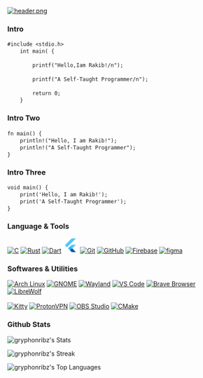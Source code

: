 [![header.png](https://i.postimg.cc/JzJRWr1v/header.png)](https://postimg.cc/689krN4f)


### Intro
```
#include <stdio.h>
    int main( {
        
        printf("Hello,Iam Rakib!/n");
        
        printf("A Self-Taught Programmer/n");
        
        return 0;
    }

```

### Intro Two
```
fn main() {
    println!("Hello, I am Rakib!");
    println!("A Self-Taught Programmer");
}

```

### Intro Three
```
void main() {
    print('Hello, I am Rakib!');
    print('A Self-Taught Programmer');
}

```
### Language & Tools
 <a href="https://www.w3schools.com/c/" target="_blank"><img alt="C" width="35px" src="https://upload.wikimedia.org/wikipedia/commons/thumb/1/19/C_Logo.png/640px-C_Logo.png" /></a>
    <a href="https://www.rust-lang.org/" target="_blank"><img alt="Rust" width="35px" src="https://upload.wikimedia.org/wikipedia/commons/d/d5/Rust_programming_language_black_logo.svg" /></a>
    <a href="https://dart.dev/" target="_blank"><img alt="Dart" width="35px" src="https://upload.wikimedia.org/wikipedia/commons/c/c6/Dart_logo.png" /></a>
    <a href="https://flutter.dev/" target="_blank"><img alt="Flutter" width="35px" src="https://raw.githubusercontent.com/github/explore/80688e429a7d4ef2fca1e82350fe8e3517d3494d/topics/flutter/flutter.png" /></a>
    <a href="https://git-scm.com/" target="_blank"><img alt="Git" width="35px" src="https://www.vectorlogo.zone/logos/git-scm/git-scm-icon.svg" /></a>
    <a href="https://github.com/" target="_blank"><img alt="GitHub" width="35px" src="https://upload.wikimedia.org/wikipedia/commons/thumb/c/c2/GitHub_Invertocat_Logo.svg/640px-GitHub_Invertocat_Logo.svg.png" /></a>
    <a href="https://firebase.google.com/" target="_blank"><img alt="Firebase" width="35px" src="https://www.vectorlogo.zone/logos/firebase/firebase-icon.svg" /></a>
    <a href="https://figma.com/" target="_blank"><img alt="figma" width="26px" src="https://upload.wikimedia.org/wikipedia/commons/3/33/Figma-logo.svg"></a>



### Softwares & Utilities

<a href="https://www.archlinux.org/" target="_blank"><img alt="Arch Linux" width="35px" src="https://upload.wikimedia.org/wikipedia/commons/thumb/1/13/Arch_Linux_%22Crystal%22_icon.svg/640px-Arch_Linux_%22Crystal%22_icon.svg.png" /></a>
 <a href="https://www.gnome.org/" target="_blank"><img alt="GNOME" width="35px" src="https://upload.wikimedia.org/wikipedia/commons/thumb/6/68/Gnomelogo.svg/640px-Gnomelogo.svg.png" /></a>
<a href="https://wayland.freedesktop.org/" target="_blank"><img alt="Wayland" width="35px" src="https://wayland.freedesktop.org/wayland.png" /></a>
<a href="https://code.visualstudio.com/" target="_blank"><img alt="VS Code" width="35px" src="https://upload.wikimedia.org/wikipedia/commons/9/9a/Visual_Studio_Code_1.35_icon.svg" /></a>
<a href="https://brave.com/" target="_blank"><img alt="Brave Browser" width="35px" src="https://upload.wikimedia.org/wikipedia/commons/thumb/9/9d/Brave_lion_icon.svg/640px-Brave_lion_icon.svg.png" /></a>
<a href="https://librewolf-community.gitlab.io/" target="_blank"><img alt="LibreWolf" width="35px" src="https://upload.wikimedia.org/wikipedia/commons/thumb/d/d0/LibreWolf_icon.svg/640px-LibreWolf_icon.svg.png" /></a>
<br/>
<br/>
<a href="https://sw.kovidgoyal.net/kitty/" target="_blank"><img alt="Kitty" width="35px" src="https://upload.wikimedia.org/wikipedia/commons/thumb/2/2f/Kitty%28Terminal-emulator%29.png/640px-Kitty%28Terminal-emulator%29.png" /></a>
<a href="https://protonvpn.com/" target="_blank"><img alt="ProtonVPN" width="120px" src="https://upload.wikimedia.org/wikipedia/commons/thumb/f/f4/Proton_VPN_Logo.svg/640px-Proton_VPN_Logo.svg.png" /></a>
<a href="https://obsproject.com/" target="_blank"><img alt="OBS Studio" width="35px" src="https://upload.wikimedia.org/wikipedia/commons/thumb/d/d3/OBS_Studio_Logo.svg/640px-OBS_Studio_Logo.svg.png" /></a>
<a href="https://cmake.org/" target="_blank"><img alt="CMake" width="35px" src="https://upload.wikimedia.org/wikipedia/commons/1/13/Cmake.svg" /></a>

### Github Stats
![gryphonribz's Stats](https://github-readme-stats.vercel.app/api?username=gryphonribz&theme=tokyonight&show_icons=true&hide_border=true&count_private=false)


![gryphonribz's Streak](https://github-readme-streak-stats.herokuapp.com/?user=gryphonribz&theme=tokyonight&hide_border=true)


![gryphonribz's Top Languages](https://github-readme-stats.vercel.app/api/top-langs/?username=gryphonribz&theme=tokyonight&show_icons=true&hide_border=true&layout=compact)

